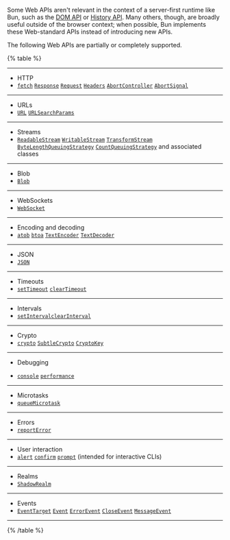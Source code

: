Some Web APIs aren't relevant in the context of a server-first runtime like Bun, such as the [DOM API](https://developer.mozilla.org/en-US/docs/Web/API/HTML_DOM_API#html_dom_api_interfaces) or [History API](https://developer.mozilla.org/en-US/docs/Web/API/History_API). Many others, though, are broadly useful outside of the browser context; when possible, Bun implements these Web-standard APIs instead of introducing new APIs.

The following Web APIs are partially or completely supported.

{% table %}

---

- HTTP
- [`fetch`](https://developer.mozilla.org/en-US/docs/Web/API/fetch) [`Response`](https://developer.mozilla.org/en-US/docs/Web/API/Response) [`Request`](https://developer.mozilla.org/en-US/docs/Web/API/Request) [`Headers`](https://developer.mozilla.org/en-US/docs/Web/API/Headers) [`AbortController`](https://developer.mozilla.org/en-US/docs/Web/API/AbortController) [`AbortSignal`](https://developer.mozilla.org/en-US/docs/Web/API/AbortSignal)

---

- URLs
- [`URL`](https://developer.mozilla.org/en-US/docs/Web/API/URL) [`URLSearchParams`](https://developer.mozilla.org/en-US/docs/Web/API/URLSearchParams)

---

- Streams
- [`ReadableStream`](https://developer.mozilla.org/en-US/docs/Web/API/ReadableStream) [`WritableStream`](https://developer.mozilla.org/en-US/docs/Web/API/WritableStream) [`TransformStream`](https://developer.mozilla.org/en-US/docs/Web/API/TransformStream) [`ByteLengthQueuingStrategy`](https://developer.mozilla.org/en-US/docs/Web/API/ByteLengthQueuingStrategy) [`CountQueuingStrategy`](https://developer.mozilla.org/en-US/docs/Web/API/CountQueuingStrategy) and associated classes

---

- Blob
- [`Blob`](https://developer.mozilla.org/en-US/docs/Web/API/Blob)

---

- WebSockets
- [`WebSocket`](https://developer.mozilla.org/en-US/docs/Web/API/WebSocket)

---

- Encoding and decoding
- [`atob`](https://developer.mozilla.org/en-US/docs/Web/API/atob) [`btoa`](https://developer.mozilla.org/en-US/docs/Web/API/btoa) [`TextEncoder`](https://developer.mozilla.org/en-US/docs/Web/API/TextEncoder) [`TextDecoder`](https://developer.mozilla.org/en-US/docs/Web/API/TextDecoder)

---

- JSON
- [`JSON`](https://developer.mozilla.org/en-US/docs/Web/JavaScript/Reference/Global_Objects/JSON)

---

- Timeouts
- [`setTimeout`](https://developer.mozilla.org/en-US/docs/Web/API/setTimeout) [`clearTimeout`](https://developer.mozilla.org/en-US/docs/Web/API/clearTimeout)

---

- Intervals
- [`setInterval`](https://developer.mozilla.org/en-US/docs/Web/API/setInterval)[`clearInterval`](https://developer.mozilla.org/en-US/docs/Web/API/clearInterval)

---

- Crypto
- [`crypto`](https://developer.mozilla.org/en-US/docs/Web/API/Crypto) [`SubtleCrypto`](https://developer.mozilla.org/en-US/docs/Web/API/SubtleCrypto)
  [`CryptoKey`](https://developer.mozilla.org/en-US/docs/Web/API/CryptoKey)

---

- Debugging

- [`console`](https://developer.mozilla.org/en-US/docs/Web/API/console) [`performance`](https://developer.mozilla.org/en-US/docs/Web/API/Performance)

---

- Microtasks
- [`queueMicrotask`](https://developer.mozilla.org/en-US/docs/Web/API/queueMicrotask)

---

- Errors
- [`reportError`](https://developer.mozilla.org/en-US/docs/Web/API/reportError)

---

- User interaction
- [`alert`](https://developer.mozilla.org/en-US/docs/Web/API/Window/alert) [`confirm`](https://developer.mozilla.org/en-US/docs/Web/API/Window/confirm) [`prompt`](https://developer.mozilla.org/en-US/docs/Web/API/Window/prompt) (intended for interactive CLIs)

<!-- - Blocking. Prints the alert message to terminal and awaits `[ENTER]` before proceeding. -->
<!-- - Blocking. Prints confirmation message and awaits `[y/N]` input from user. Returns `true` if user entered `y` or `Y`, `false` otherwise.
- Blocking. Prints prompt message and awaits user input. Returns the user input as a string. -->

---

- Realms
- [`ShadowRealm`](https://github.com/tc39/proposal-shadowrealm)

---

- Events
- [`EventTarget`](https://developer.mozilla.org/en-US/docs/Web/API/EventTarget)
  [`Event`](https://developer.mozilla.org/en-US/docs/Web/API/Event) [`ErrorEvent`](https://developer.mozilla.org/en-US/docs/Web/API/ErrorEvent) [`CloseEvent`](https://developer.mozilla.org/en-US/docs/Web/API/CloseEvent) [`MessageEvent`](https://developer.mozilla.org/en-US/docs/Web/API/MessageEvent)

---

{% /table %}
